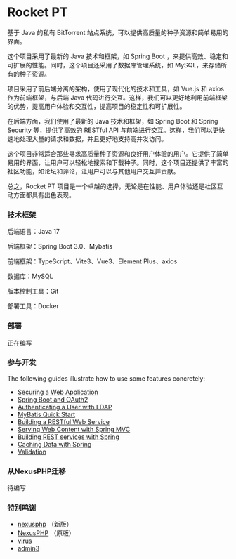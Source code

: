 # Rocket PT
基于 Java 的私有 BitTorrent 站点系统，可以提供高质量的种子资源和简单易用的界面。

这个项目采用了最新的 Java 技术和框架，如 Spring Boot ，来提供高效、稳定和可扩展的性能。同时，这个项目还采用了数据库管理系统，如 MySQL，来存储所有的种子资源。

项目采用了前后端分离的架构，使用了现代化的技术和工具，如 Vue.js 和 axios 作为前端框架，与后端 Java 代码进行交互。这样，我们可以更好地利用前端框架的优势，提高用户体验和交互性，提高项目的稳定性和可扩展性。

在后端方面，我们使用了最新的 Java 技术和框架，如 Spring Boot 和 Spring Security 等，提供了高效的 RESTful API 与前端进行交互。这样，我们可以更快速地处理大量的请求和数据，并且更好地支持高并发访问。

这个项目非常适合那些寻求高质量种子资源和良好用户体验的用户。它提供了简单易用的界面，让用户可以轻松地搜索和下载种子。同时，这个项目还提供了丰富的社区功能，如论坛和评论，让用户可以与其他用户交互并贡献。

总之，Rocket PT 项目是一个卓越的选择，无论是在性能、用户体验还是社区互动方面都具有出色表现。


### 技术框架

后端语言：Java 17

后端框架：Spring Boot 3.0、Mybatis

前端框架：TypeScript、Vite3、Vue3、Element Plus、axios

数据库：MySQL

版本控制工具：Git

部署工具：Docker


### 部署
正在编写

### 参与开发

The following guides illustrate how to use some features concretely:

* [Securing a Web Application](https://spring.io/guides/gs/securing-web/)
* [Spring Boot and OAuth2](https://spring.io/guides/tutorials/spring-boot-oauth2/)
* [Authenticating a User with LDAP](https://spring.io/guides/gs/authenticating-ldap/)
* [MyBatis Quick Start](https://github.com/mybatis/spring-boot-starter/wiki/Quick-Start)
* [Building a RESTful Web Service](https://spring.io/guides/gs/rest-service/)
* [Serving Web Content with Spring MVC](https://spring.io/guides/gs/serving-web-content/)
* [Building REST services with Spring](https://spring.io/guides/tutorials/rest/)
* [Caching Data with Spring](https://spring.io/guides/gs/caching/)
* [Validation](https://spring.io/guides/gs/validating-form-input/)



### 从NexusPHP迁移

待编写


### 特别鸣谢

- [nexusphp](https://github.com/xiaomlove/nexusphp) （新版）
- [NexusPHP](https://github.com/zjutjh/NexusPHP)  （原版）
- [virus](https://github.com/gaoluhua99/virus)
- [admin3](https://github.com/cjbi/admin3)
